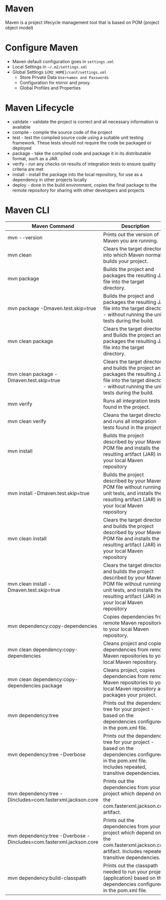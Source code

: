 # Maven 
Maven is a project lifecycle management tool that is based on POM (project object model)

# Configure Maven 
* Maven default configuration goes in `settings.xml` 
* Local Settings in `~/.m2/settings.xml` 
* Global Settings `${M2_HOME}/conf/settings.xml` 
  * Store Private Data `Usernames and Passwords` 
  * Configuration for mirror and proxy 
  * Global Profiles and Properties 

# Maven Lifecycle 
* validate - validate the project is correct and all necessary information is available
* compile - compile the source code of the project
* test - test the compiled source code using a suitable unit testing framework. These tests should not require the code be packaged or deployed
* package - take the compiled code and package it in its distributable format, such as a JAR.
* verify - run any checks on results of integration tests to ensure quality criteria are met
* install - install the package into the local repository, for use as a dependency in other projects locally
* deploy - done in the build environment, copies the final package to the remote repository for sharing with other developers and projects

# Maven CLI 

| Maven Command 	| Description 	|
|-	|-	|
| mvn --version 	| Prints out the version of Maven you are running. 	|
| mvn clean 	| Clears the target directory into which Maven normally builds your project. 	|
| mvn package 	| Builds the project and packages the resulting JAR file into the target directory. 	|
| mvn package -Dmaven.test.skip=true 	| Builds the project and packages the resulting JAR file into the target directory - without running the unit tests during the build. 	|
| mvn clean package 	| Clears the target directory and Builds the project and packages the resulting JAR file into the target directory. 	|
| mvn clean package -Dmaven.test.skip=true 	| Clears the target directory and builds the project and packages the resulting JAR file into the target directory - without running the unit tests during the build. 	|
| mvn verify 	| Runs all integration tests found in the project. 	|
| mvn clean verify 	| Cleans the target directory, and runs all integration tests found in the project. 	|
| mvn install 	| Builds the project described by your Maven POM file and installs the resulting artifact (JAR) into your local Maven repository 	|
| mvn install -Dmaven.test.skip=true 	| Builds the project described by your Maven POM file without running unit tests, and installs the resulting artifact (JAR) into your local Maven repository 	|
| mvn clean install 	| Clears the target directory and builds the project described by your Maven POM file and installs the resulting artifact (JAR) into your local Maven repository 	|
| mvn clean install -Dmaven.test.skip=true 	| Clears the target directory and builds the project described by your Maven POM file without running unit tests, and installs the resulting artifact (JAR) into your local Maven repository 	|
| mvn dependency:copy-dependencies 	| Copies dependencies from remote Maven repositories to your local Maven repository. 	|
| mvn clean dependency:copy-dependencies 	| Cleans project and copies dependencies from remote Maven repositories to your local Maven repository. 	|
| mvn clean dependency:copy-dependencies package 	| Cleans project, copies dependencies from remote Maven repositories to your local Maven repository and packages your project. 	|
| mvn dependency:tree 	| Prints out the dependency tree for your project - based on the dependencies configured in the pom.xml file. 	|
| mvn dependency:tree -Dverbose 	| Prints out the dependency tree for your project - based on the dependencies configured in the pom.xml file. Includes repeated, transitive dependencies. 	|
| mvn dependency:tree -Dincludes=com.fasterxml.jackson.core 	| Prints out the dependencies from your project which depend on the com.fasterxml.jackson.core artifact. 	|
| mvn dependency:tree -Dverbose -Dincludes=com.fasterxml.jackson.core 	| Prints out the dependencies from your project which depend on the com.fasterxml.jackson.core artifact. Includes repeated, transitive dependencies. 	|
| mvn dependency:build-classpath 	| Prints out the classpath needed to run your project (application) based on the dependencies configured in the pom.xml file. 	|